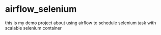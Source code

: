 # airflow_selenium
this is my demo project about using airflow to schedule selenium task with scalable selenium container
